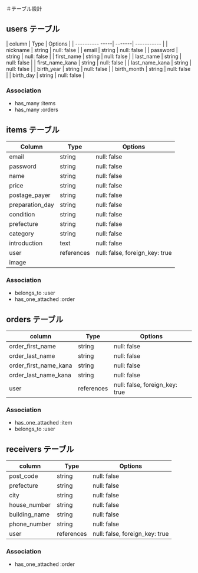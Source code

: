 ＃テーブル設計

## users テーブル

| column          | Type   | Options     |
| ---------- -----| -------| ----------- |
| nickname        | string | null: false |
| email           | string | null: false |
| password        | string | null: false |
| first_name      | string | null: false |
| last_name       | string | null: false |
| first_name_kana | string | null: false |
| last_name_kana  | string | null: false |
| birth_year      | string | null: false |
| birth_month     | string | null: false |
| birth_day       | string | null: false |

### Association
 - has_many :items
 - has_many :orders


## items テーブル

| Column          | Type       | Options                        |
| ----------------| ---------- | ------------------------------ |
| email           | string     | null: false                    |
| password        | string     | null: false                    |
| name            | string     | null: false                    |
| price           | string     | null: false                    |
| postage_payer   | string     | null: false                    |
| preparation_day | string     | null: false                    |
| condition       | string     | null: false                    |
| prefecture      | string     | null: false                    |
| category        | string     | null: false                    |
| introduction    | text       | null: false                    |
| user            | references | null: false, foreign_key: true |
| image           |            |                                |

### Association
 - belongs_to :user
 - has_one_attached :order


## orders テーブル

| column                 | Type       | Options                        |
| ---------------------- | ---------- | ------------------------------ |
| order_first_name       | string     | null: false                    |
| order_last_name        | string     | null: false                    |
| order_first_name_kana  | string     | null: false                    |
| order_last_name_kana   | string     | null: false                    |
| user                   | references | null: false, foreign_key: true |


### Association
 - has_one_attached :item
 - belongs_to :user


 ## receivers テーブル

| column          | Type       | Options                        |
| --------------  | ---------- | ------------------------------ |
| post_code       | string     | null: false                    |
| prefecture      | string     | null: false                    |
| city            | string     | null: false                    |
| house_number    | string     | null: false                    |
| building_name   | string     | null: false                    |
| phone_number    | string     | null: false                    |
| user            | references | null: false, foreign_key: true |

### Association
 - has_one_attached :order

